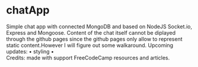 # chatApp
Simple chat app with connected MongoDB and based on NodeJS Socket.io, Express and Mongoose. Content of the chat itself cannot be diplayed through the github pages since the github pages only allow to represent static content.However I will figure out some walkaround.
Upcoming updates:
•	styling
•	
Credits: made with support FreeCodeCamp resources and articles.
